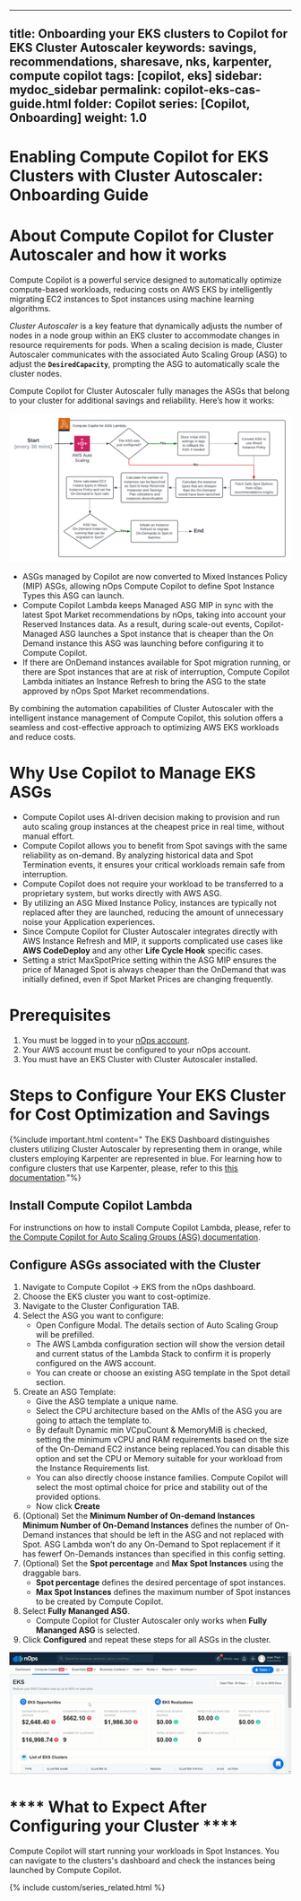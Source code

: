 

---
title: Onboarding your EKS clusters to Copilot for EKS Cluster Autoscaler
keywords: savings, recommendations, sharesave, nks, karpenter, compute copilot
tags: [copilot, eks]
sidebar: mydoc_sidebar
permalink: copilot-eks-cas-guide.html
folder: Copilot
series: [Copilot, Onboarding]
weight: 1.0
---


# Enabling Compute Copilot for EKS Clusters with Cluster Autoscaler: Onboarding Guide

# **About Compute Copilot for Cluster Autoscaler and how it works**

Compute Copilot is a powerful service designed to automatically optimize compute-based workloads, reducing costs on AWS EKS by intelligently migrating EC2 instances to Spot instances using machine learning algorithms.

*Cluster Autoscaler* is a key feature that dynamically adjusts the number of nodes in a node group within an EKS cluster to accommodate changes in resource requirements for pods. When a scaling decision is made, Cluster Autoscaler communicates with the associated Auto Scaling Group (ASG) to adjust the **`DesiredCapacity`**, prompting the ASG to automatically scale the cluster nodes.

Compute Copilot for Cluster Autoscaler fully manages the ASGs that belong to your cluster for additional savings and reliability. Here’s how it works:

![](/tmpimg/managed_asg_diagram.png)

- ASGs managed by Copilot are now converted to Mixed Instances Policy (MIP) ASGs, allowing nOps Compute Copilot to define Spot Instance Types this ASG can launch.
- Compute Copilot Lambda keeps Managed ASG MIP in sync with the latest Spot Market recommendations by nOps, taking into account your Reserved Instances data. As a result, during scale-out events, Copilot-Managed ASG launches a Spot instance that is cheaper than the On Demand instance this ASG was launching before configuring it to Compute Copilot.
- If there are OnDemand instances available for Spot migration running, or there are Spot instances that are at risk of interruption, Compute Copilot Lambda initiates an Instance Refresh to bring the ASG to the state approved by nOps Spot Market recommendations.

By combining the automation capabilities of Cluster Autoscaler with the intelligent instance management of Compute Copilot, this solution offers a seamless and cost-effective approach to optimizing AWS EKS workloads and reduce costs.

# Why Use Copilot to Manage EKS ASGs

- Compute Copilot uses AI-driven decision making to provision and run auto scaling group instances at the cheapest price in real time, without manual effort.
- Compute Copilot allows you to benefit from Spot savings with the same reliability as on-demand. By analyzing historical data and Spot Termination events, it ensures your critical workloads remain safe from interruption. 
- Compute Copilot does not require your workload to be transferred to a proprietary system, but works directly with AWS ASG.
- By utilizing an ASG Mixed Instance Policy, instances are typically not replaced after they are launched, reducing the amount of unnecessary noise your Application experiences.
- Since Compute Copilot for Cluster Autoscaler integrates directly with AWS Instance Refresh and MIP, it supports complicated use cases like **AWS CodeDeploy** and any other **Life Cycle Hook** specific cases.
- Setting a strict MaxSpotPrice setting within the ASG MIP ensures the price of Managed Spot is always cheaper than the OnDemand that was initially defined, even if Spot Market Prices are changing frequently.

# Prerequisites

1. You must be logged in to your [nOps account](https://app.nops.io/accounts/signin/).
2. Your AWS account must be configured to your nOps account.
3. You must have an EKS Cluster with Cluster Autoscaler installed.

# ****Steps to Configure Your EKS Cluster for Cost Optimization and Savings****

{%include important.html content="
The EKS Dashboard distinguishes clusters utilizing Cluster Autoscaler by representing them in orange, while clusters employing Karpenter are represented in blue. For learning how to configure clusters that use Karpenter, please, refer to this [this documentation](https://help.nops.io/copilot-eks-onboarding.html)."%}


## Install Compute Copilot Lambda

For instrunctions on how to install Compute Copilot Lambda, please, refer to [the Compute Copilot for Auto Scaling Groups (ASG) documentation](https://help.nops.io/copilot-asg-onboarding.html?#prerequisites).

## Configure ASGs associated with the Cluster

1. Navigate to Compute Copilot → EKS from the nOps dashboard.
2. Choose the EKS cluster you want to cost-optimize.
3. Navigate to the Cluster Configuration TAB.
5. Select the ASG you want to configure:
    - Open Configure Modal. The details section of Auto Scaling Group will be prefilled. 
    - The AWS Lambda configuration section will show the version detail and current status of the Lambda Stack to confirm it is properly configured on the AWS account.
    - You can create or choose an existing ASG template in the Spot detail section.
6. Create an ASG Template:
    - Give the ASG template a unique name.
    - Select the CPU architecture based on the AMIs of the ASG you are going to attach the template to.
    - By default Dynamic min VCpuCount & MemoryMiB is checked, setting the minimum vCPU and RAM requirements based on the size of the On-Demand EC2 instance being replaced.You can disable this option and set the CPU or Memory suitable for your workload from the Instance Requirements list.
    - You can also directly choose instance families. Compute Copilot will select the most optimal choice for price and stability out of the provided options.
    - Now click **Create**
7. (Optional) Set the **Minimum Number of On-demand Instances**
**Minimum Number of On-Demand Instances** defines the number of On-Demand instances that should be left in the ASG and not replaced with Spot. ASG Lambda won’t do any On-Demand to Spot replacement if it has fewerf On-Demands instances than specified in this config setting.
8. (Optional) Set the **Spot percentage** and **Max Spot Instances** using the draggable bars.
    - **Spot percentage** defines the desired percentage of spot instances.
    - **Max Spot Instances** defines the maximum number of Spot instances to be created by Compute Copilot.
9. Select **Fully Mananged ASG**.
    - Compute Copilot for Cluster Autoscaler only works when **Fully Mananged ASG** is selected.
10. Click **Configured** and repeat these steps for all ASGs in the cluster.

![ezgif-2-c7f3b8d28c.gif](/tmpimg/ezgif-2-c7f3b8d28c.gif)

# **** What to Expect After Configuring your Cluster ****

Compute Copilot will start running your workloads in Spot Instances. You can navigate to the clusters's dashboard and check the instances being launched by Compute Copilot.
    

{% include custom/series_related.html %}

